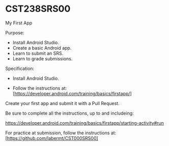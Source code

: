 # CST238SRS00
My First App

Purpose:  
- Install Android Studio.  
- Create a basic Android app.  
- Learn to submit an SRS.  
- Learn to grade submissions.  

Specification:  

- Install Android Studio.  

- Follow the instructions at:  
[https://developer.android.com/training/basics/firstapp/]  

Create your first app and submit it with a Pull Request.  

Be sure to complete all the instructions, up to and includeing:

https://developer.android.com/training/basics/firstapp/starting-activity#run

For practice at submission, follow the instructions at:  
[https://github.com/labermt/CST000SRS00] 
